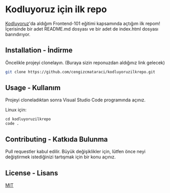# Kodluyoruz için ilk repo
[Kodluyoruz](https://www.kodluyoruz.org)'da aldığım Frontend-101 eğitimi kapsamında açtığım ilk repom!
İçerisinde bir adet README.md dosyası ve bir adet de index.html dosyası barındırıyor.

## Installation - İndirme

Öncelikle projeyi clonelayın. (Buraya sizin reponuzdan aldığınız link gelecek)

```bash
git clone https://github.com/cengizcmataraci/kodluyoruzilkrepo.git
```

## Usage - Kullanım

Projeyi cloneladıktan sonra Visual Studio Code programında açınız.

Linux için:
```linux
cd kodluyoruzilkrepo
code .
```

## Contributing - Katkıda Bulunma
Pull requestler kabul edilir. Büyük değişiklikler için, lütfen önce neyi değiştirmek istediğinizi tartışmak için bir konu açınız.


## License - Lisans
[MIT](https://choosealicense.com/licenses/mit/)
